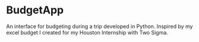 # BudgetApp
An interface for budgeting during a trip developed in Python. Inspired by my excel budget I created for my Houston Internship with Two Sigma. 

